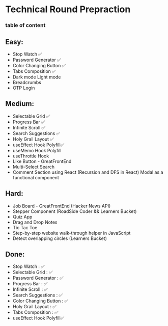 # Technical Round Prepraction
### table of content





## Easy:
* Stop Watch ✅
* Password Generator ✅
* Color Changing Button ✅
* Tabs Composition ✅
* Dark mode Light mode
* Breadcrumbs
* OTP Login

## Medium:
 
* Selectable Grid ✅
* Progress Bar ✅
* Infinite Scroll ✅
* Search Suggestions ✅
* Holy Grail Layout ✅
* useEffect Hook Polyfill✅
* useMemo Hook Polyfill
* useThrottle Hook
* Like Button - GreatFrontEnd
* Multi-Select Search
* Comment Section using React (Recursion and DFS in React)
Modal as a functional component

 ## Hard:

* Job Board - GreatFrontEnd (Hacker News API)
* Stepper Component (RoadSide Coder && Learners Bucket)
* Quiz App
* Drag and Drop Notes
* Tic Tac Toe
* Step-by-step website walk-through helper in JavaScript
* Detect overlapping circles (Learners Bucket)

## Done:
* Stop Watch : ✅
* Selectable Grid : ✅
* Password Generator : ✅
* Progress Bar : ✅
* Infinite Scroll : ✅
* Search Suggestions : ✅
* Color Changing Button : ✅
* Holy Grail Layout : ✅
* Tabs Composition : ✅
* useEffect Hook Polyfill✅